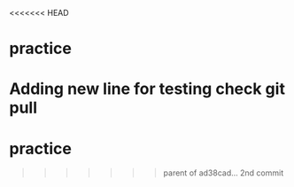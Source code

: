 <<<<<<< HEAD
# practice
Adding new line for testing
check git pull
=======
# practice
>>>>>>> parent of ad38cad... 2nd commit
